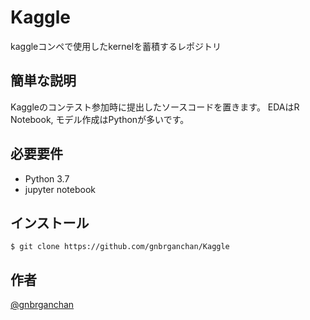 # Kaggle
kaggleコンペで使用したkernelを蓄積するレポジトリ

## 簡単な説明
Kaggleのコンテスト参加時に提出したソースコードを置きます。
EDAはR Notebook, モデル作成はPythonが多いです。
 
## 必要要件
- Python 3.7
- jupyter notebook
 
## インストール
 
```
$ git clone https://github.com/gnbrganchan/Kaggle
```
 
## 作者
 
[@gnbrganchan](https://twitter.com/gnbrganchan)
